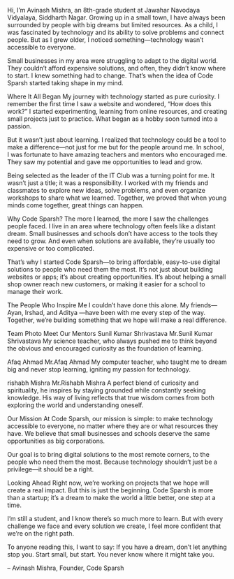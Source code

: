 Hi, I’m Avinash Mishra, an 8th-grade student at Jawahar Navodaya Vidyalaya, Siddharth Nagar. Growing up in a small town, I have always been surrounded by people with big dreams but limited resources. As a child, I was fascinated by technology and its ability to solve problems and connect people. But as I grew older, I noticed something—technology wasn’t accessible to everyone.

Small businesses in my area were struggling to adapt to the digital world. They couldn’t afford expensive solutions, and often, they didn’t know where to start. I knew something had to change. That’s when the idea of Code Sparsh started taking shape in my mind.

Where It All Began
My journey with technology started as pure curiosity. I remember the first time I saw a website and wondered, “How does this work?” I started experimenting, learning from online resources, and creating small projects just to practice. What began as a hobby soon turned into a passion.

But it wasn’t just about learning. I realized that technology could be a tool to make a difference—not just for me but for the people around me. In school, I was fortunate to have amazing teachers and mentors who encouraged me. They saw my potential and gave me opportunities to lead and grow.

Being selected as the leader of the IT Club was a turning point for me. It wasn’t just a title; it was a responsibility. I worked with my friends and classmates to explore new ideas, solve problems, and even organize workshops to share what we learned. Together, we proved that when young minds come together, great things can happen.

Why Code Sparsh?
The more I learned, the more I saw the challenges people faced. I live in an area where technology often feels like a distant dream. Small businesses and schools don’t have access to the tools they need to grow. And even when solutions are available, they’re usually too expensive or too complicated.

That’s why I started Code Sparsh—to bring affordable, easy-to-use digital solutions to people who need them the most. It’s not just about building websites or apps; it’s about creating opportunities. It’s about helping a small shop owner reach new customers, or making it easier for a school to manage their work.

The People Who Inspire Me
I couldn’t have done this alone. My friends— Ayan, Irshad, and Aditya —have been with me every step of the way. Together, we’re building something that we hope will make a real difference.

Team Photo
Meet Our Mentors
Sunil Kumar Shrivastava
Mr.Sunil Kumar Shrivastava
My science teacher, who always pushed me to think beyond the obvious and encouraged curiosity as the foundation of learning.

Afaq Ahmad
Mr.Afaq Ahmad
My computer teacher, who taught me to dream big and never stop learning, igniting my passion for technology.

rishabh Mishra
Mr.Rishabh Mishra
A perfect blend of curiosity and spirituality, he inspires by staying grounded while constantly seeking knowledge. His way of living reflects that true wisdom comes from both exploring the world and understanding oneself.

Our Mission
At Code Sparsh, our mission is simple: to make technology accessible to everyone, no matter where they are or what resources they have. We believe that small businesses and schools deserve the same opportunities as big corporations.

Our goal is to bring digital solutions to the most remote corners, to the people who need them the most. Because technology shouldn’t just be a privilege—it should be a right.

Looking Ahead
Right now, we’re working on projects that we hope will create a real impact. But this is just the beginning. Code Sparsh is more than a startup; it’s a dream to make the world a little better, one step at a time.

I’m still a student, and I know there’s so much more to learn. But with every challenge we face and every solution we create, I feel more confident that we’re on the right path.

To anyone reading this, I want to say: If you have a dream, don’t let anything stop you. Start small, but start. You never know where it might take you.

– Avinash Mishra, Founder, Code Sparsh

